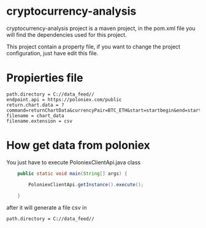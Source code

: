 # cryptocurrency-analysis
cryptocurrency-analysis project is a maven project, in the pom.xml file you will find the dependencies used for this project.

This project contain a property file, if you want to change the project configuration, just have edit this file.

# Propierties file
```property
path.directory = C://data_feed//
endpoint.api = https://poloniex.com/public
return.chart.data = ?command=returnChartData&currencyPair=BTC_ETH&start=startbegin&end=startend&period=300
filename = chart_data
filename.extension = csv
```

# How get data from poloniex

You just have to execute PoloniexClientApi.java class

```java
	public static void main(String[] args) {

		PoloniexClientApi.getInstance().execute();
		
	}
```

 after it will generate a file csv in 

```property
path.directory = C://data_feed//
```
